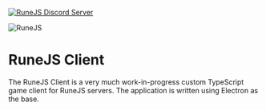 [![RuneJS Discord Server](https://img.shields.io/discord/678751302297059336?label=RuneJS%20Discord&logo=discord)](https://discord.gg/5P74nSh)


![RuneJS](https://i.imgur.com/osF9OSD.png)

# RuneJS Client

The RuneJS Client is a very much work-in-progress custom TypeScript game client for RuneJS servers. The application is written using Electron as the base.
